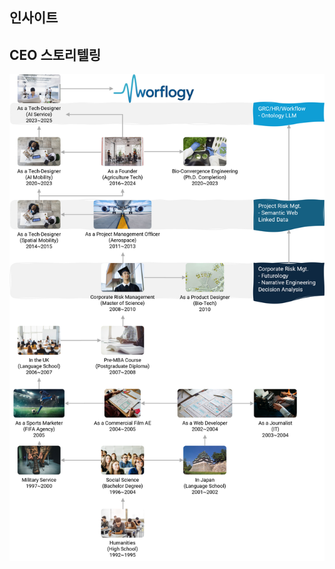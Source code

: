 ## 인사이트

<div id="giscus-container"></div>

## CEO 스토리텔링

![CEO 프로필](/assets/articles/CI_footprint.png)
